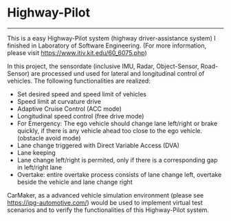 # Highway-Pilot
---
This is a easy Highway-Pilot system (highway driver-assistance system) I finished in Laboratory of Software Engineering. (For more information, please visit https://www.itiv.kit.edu/60_6075.php)

In this project, the sensordate (inclusive IMU, Radar, Object-Sensor, Road-Sensor) are processed und used for lateral and longitudinal control of vehicles. The following functionalities are realized:
- Set desired speed and speed limit of vehicles
- Speed limit at curvature drive
- Adaptive Cruise Control (ACC mode)
- Longitudinal speed control (free drive mode)
- For Emergency: The ego vehicle should change lane left/right or brake quickly, if there is any vehicle ahead too close to the ego vehicle. (obstacle avoid mode)
- Lane change triggered with Direct Variable Access (DVA)
- Lane keeping
- Lane change left/right is permited, only if there is a corresponding gap in left/right lane                                  
- Overtake: entire overtake process consists of lane change left, overtake beside the vehicle and lane change right

CarMaker, as a advanced vehicle simulation environment (please see https://ipg-automotive.com/) would be used to implement virtual test scenarios and to verify the functionalities of this Highway-Pilot system.
